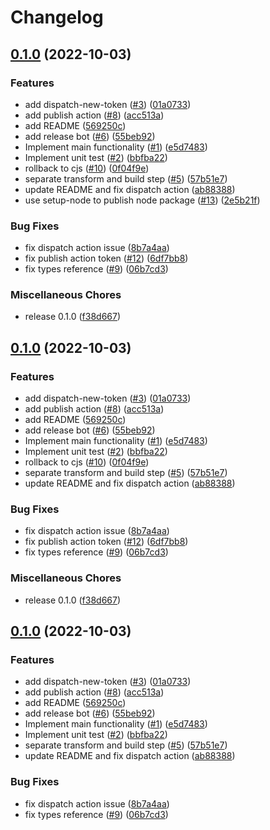 # Changelog

## [0.1.0](https://github.com/instill-ai/design-token/compare/v0.1.0...v0.1.0) (2022-10-03)


### Features

* add dispatch-new-token ([#3](https://github.com/instill-ai/design-token/issues/3)) ([01a0733](https://github.com/instill-ai/design-token/commit/01a0733a5eeefc3cf021c40d4c24936ae26aaf82))
* add publish action ([#8](https://github.com/instill-ai/design-token/issues/8)) ([acc513a](https://github.com/instill-ai/design-token/commit/acc513a0c4c066755bba7d4db901d4624a4fe380))
* add README ([569250c](https://github.com/instill-ai/design-token/commit/569250cae3a15f8eeb5df2db8940003c7e39fed8))
* add release bot ([#6](https://github.com/instill-ai/design-token/issues/6)) ([55beb92](https://github.com/instill-ai/design-token/commit/55beb92a7f664ceca68c449126f47a941ff22221))
* Implement main functionality ([#1](https://github.com/instill-ai/design-token/issues/1)) ([e5d7483](https://github.com/instill-ai/design-token/commit/e5d7483ffe9c42e721bfffeafac80852442e5795))
* Implement unit test ([#2](https://github.com/instill-ai/design-token/issues/2)) ([bbfba22](https://github.com/instill-ai/design-token/commit/bbfba2293f811675007362a74d9354512913ce03))
* rollback to cjs ([#10](https://github.com/instill-ai/design-token/issues/10)) ([0f04f9e](https://github.com/instill-ai/design-token/commit/0f04f9e382372862d7844fc2d625001ae148821e))
* separate transform and build step ([#5](https://github.com/instill-ai/design-token/issues/5)) ([57b51e7](https://github.com/instill-ai/design-token/commit/57b51e75c78bdeaa9285a224b4f29be5fcf9bdbc))
* update README and fix dispatch action ([ab88388](https://github.com/instill-ai/design-token/commit/ab883883a205e45f036efc936f1ba0a30014cce5))
* use setup-node to publish node package ([#13](https://github.com/instill-ai/design-token/issues/13)) ([2e5b21f](https://github.com/instill-ai/design-token/commit/2e5b21f8d5e68646fe4dd53cb8950793d6e75690))


### Bug Fixes

* fix dispatch action issue ([8b7a4aa](https://github.com/instill-ai/design-token/commit/8b7a4aa0a4308298f98793af77d1d0a6e3743c63))
* fix publish action token ([#12](https://github.com/instill-ai/design-token/issues/12)) ([6df7bb8](https://github.com/instill-ai/design-token/commit/6df7bb867a9937ad518e8bda3985cf8fa6ea0735))
* fix types reference ([#9](https://github.com/instill-ai/design-token/issues/9)) ([06b7cd3](https://github.com/instill-ai/design-token/commit/06b7cd3ff3d2cf442b71c03c92232ad3186f1363))


### Miscellaneous Chores

* release 0.1.0 ([f38d667](https://github.com/instill-ai/design-token/commit/f38d667a71a2d99803be850121291e6eda73076a))

## [0.1.0](https://github.com/instill-ai/design-token/compare/v0.1.0...v0.1.0) (2022-10-03)


### Features

* add dispatch-new-token ([#3](https://github.com/instill-ai/design-token/issues/3)) ([01a0733](https://github.com/instill-ai/design-token/commit/01a0733a5eeefc3cf021c40d4c24936ae26aaf82))
* add publish action ([#8](https://github.com/instill-ai/design-token/issues/8)) ([acc513a](https://github.com/instill-ai/design-token/commit/acc513a0c4c066755bba7d4db901d4624a4fe380))
* add README ([569250c](https://github.com/instill-ai/design-token/commit/569250cae3a15f8eeb5df2db8940003c7e39fed8))
* add release bot ([#6](https://github.com/instill-ai/design-token/issues/6)) ([55beb92](https://github.com/instill-ai/design-token/commit/55beb92a7f664ceca68c449126f47a941ff22221))
* Implement main functionality ([#1](https://github.com/instill-ai/design-token/issues/1)) ([e5d7483](https://github.com/instill-ai/design-token/commit/e5d7483ffe9c42e721bfffeafac80852442e5795))
* Implement unit test ([#2](https://github.com/instill-ai/design-token/issues/2)) ([bbfba22](https://github.com/instill-ai/design-token/commit/bbfba2293f811675007362a74d9354512913ce03))
* rollback to cjs ([#10](https://github.com/instill-ai/design-token/issues/10)) ([0f04f9e](https://github.com/instill-ai/design-token/commit/0f04f9e382372862d7844fc2d625001ae148821e))
* separate transform and build step ([#5](https://github.com/instill-ai/design-token/issues/5)) ([57b51e7](https://github.com/instill-ai/design-token/commit/57b51e75c78bdeaa9285a224b4f29be5fcf9bdbc))
* update README and fix dispatch action ([ab88388](https://github.com/instill-ai/design-token/commit/ab883883a205e45f036efc936f1ba0a30014cce5))


### Bug Fixes

* fix dispatch action issue ([8b7a4aa](https://github.com/instill-ai/design-token/commit/8b7a4aa0a4308298f98793af77d1d0a6e3743c63))
* fix publish action token ([#12](https://github.com/instill-ai/design-token/issues/12)) ([6df7bb8](https://github.com/instill-ai/design-token/commit/6df7bb867a9937ad518e8bda3985cf8fa6ea0735))
* fix types reference ([#9](https://github.com/instill-ai/design-token/issues/9)) ([06b7cd3](https://github.com/instill-ai/design-token/commit/06b7cd3ff3d2cf442b71c03c92232ad3186f1363))


### Miscellaneous Chores

* release 0.1.0 ([f38d667](https://github.com/instill-ai/design-token/commit/f38d667a71a2d99803be850121291e6eda73076a))

## [0.1.0](https://github.com/instill-ai/design-token/compare/v0.0.2...v0.1.0) (2022-10-03)


### Features

* add dispatch-new-token ([#3](https://github.com/instill-ai/design-token/issues/3)) ([01a0733](https://github.com/instill-ai/design-token/commit/01a0733a5eeefc3cf021c40d4c24936ae26aaf82))
* add publish action ([#8](https://github.com/instill-ai/design-token/issues/8)) ([acc513a](https://github.com/instill-ai/design-token/commit/acc513a0c4c066755bba7d4db901d4624a4fe380))
* add README ([569250c](https://github.com/instill-ai/design-token/commit/569250cae3a15f8eeb5df2db8940003c7e39fed8))
* add release bot ([#6](https://github.com/instill-ai/design-token/issues/6)) ([55beb92](https://github.com/instill-ai/design-token/commit/55beb92a7f664ceca68c449126f47a941ff22221))
* Implement main functionality ([#1](https://github.com/instill-ai/design-token/issues/1)) ([e5d7483](https://github.com/instill-ai/design-token/commit/e5d7483ffe9c42e721bfffeafac80852442e5795))
* Implement unit test ([#2](https://github.com/instill-ai/design-token/issues/2)) ([bbfba22](https://github.com/instill-ai/design-token/commit/bbfba2293f811675007362a74d9354512913ce03))
* separate transform and build step ([#5](https://github.com/instill-ai/design-token/issues/5)) ([57b51e7](https://github.com/instill-ai/design-token/commit/57b51e75c78bdeaa9285a224b4f29be5fcf9bdbc))
* update README and fix dispatch action ([ab88388](https://github.com/instill-ai/design-token/commit/ab883883a205e45f036efc936f1ba0a30014cce5))


### Bug Fixes

* fix dispatch action issue ([8b7a4aa](https://github.com/instill-ai/design-token/commit/8b7a4aa0a4308298f98793af77d1d0a6e3743c63))
* fix types reference ([#9](https://github.com/instill-ai/design-token/issues/9)) ([06b7cd3](https://github.com/instill-ai/design-token/commit/06b7cd3ff3d2cf442b71c03c92232ad3186f1363))
